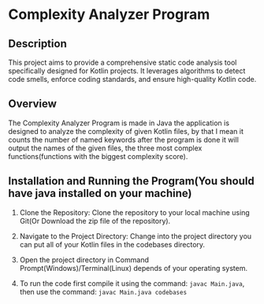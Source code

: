 # Complexity Analyzer Program

## Description

This project aims to provide a comprehensive static code analysis tool specifically designed for Kotlin projects. It leverages algorithms to detect code smells, enforce coding standards, and ensure high-quality Kotlin code.

## Overview

The Complexity Analyzer Program is made in Java the application is designed to analyze the complexity of given Kotlin files,
by that I mean it counts the number of named keywords after the program is done it will output the names
of the given files, the three most complex functions(functions with the biggest complexity score).

## Installation and Running the Program(You should have java installed on your machine)

1. Clone the Repository: Clone the repository to your local machine using Git(Or Download the zip file of the repository).
   
2. Navigate to the Project Directory: Change into the project directory you can put all of your Kotlin files in the codebases directory.

3. Open the project directory in Command Prompt(Windows)/Terminal(Linux) depends of your operating system.

4. To run the code first compile it using the command: ```javac Main.java```, then use the command: ```javac Main.java codebases```


